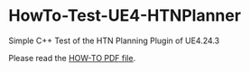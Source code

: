 # HowTo-Test-UE4-HTNPlanner
Simple C++ Test of the HTN Planning Plugin of UE4.24.3

Please read the [HOW-TO PDF file](https://github.com/PCfVW/HowTo-Test-UE4-HTNPlanner/blob/master/Steps%20-%20C%2B%2B%20Test%20HTN%20Planner%20Plugin%20-%20Unreal%204.24.3.pdf).
